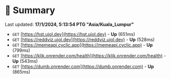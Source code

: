 # 📖 Summary
Last updated: **17/1/2024, 5:13:54 PTG "Asia/Kuala_Lumpur"**

- `GET` [https://hst.ujol.dev](https://hst.ujol.dev) - **Up** (651ms)
- `GET` [https://reddviz.ujol.dev](https://reddviz.ujol.dev) - **Up** (528ms)
- `GET` [https://memeapi.cyclic.app](https://memeapi.cyclic.app) - **Up** (799ms)
- `GET` [https://klik.onrender.com/health](https://klik.onrender.com/health) - **Up** (543ms)
- `GET` [https://dumb.onrender.com](https://dumb.onrender.com) - **Up** (865ms)
